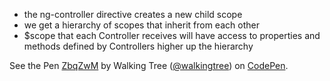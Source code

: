 * the ng-controller directive creates a new child scope
* we get a hierarchy of scopes that inherit from each other
* $scope that each Controller receives will have access to properties and methods defined by Controllers higher up the hierarchy

<p data-height="268" data-theme-id="0" data-slug-hash="ZbqZwM" data-default-tab="result" data-user="walkingtree" class='codepen'>See the Pen <a href='http://codepen.io/walkingtree/pen/ZbqZwM/'>ZbqZwM</a> by Walking Tree (<a href='http://codepen.io/walkingtree'>@walkingtree</a>) on <a href='http://codepen.io'>CodePen</a>.</p>
<script async src="//assets.codepen.io/assets/embed/ei.js"></script>
